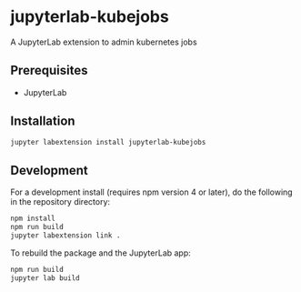 # jupyterlab-kubejobs

A JupyterLab extension to admin kubernetes jobs


## Prerequisites

* JupyterLab

## Installation

```bash
jupyter labextension install jupyterlab-kubejobs
```

## Development

For a development install (requires npm version 4 or later), do the following in the repository directory:

```bash
npm install
npm run build
jupyter labextension link .
```

To rebuild the package and the JupyterLab app:

```bash
npm run build
jupyter lab build
```

